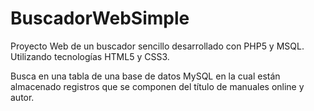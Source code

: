 # BuscadorWebSimple
Proyecto Web de un buscador sencillo desarrollado con PHP5 y MSQL. Utilizando tecnologías HTML5 y CSS3.

Busca en una tabla de una base de datos MySQL en la cual están almacenado registros que se componen del título de manuales online y autor. 

